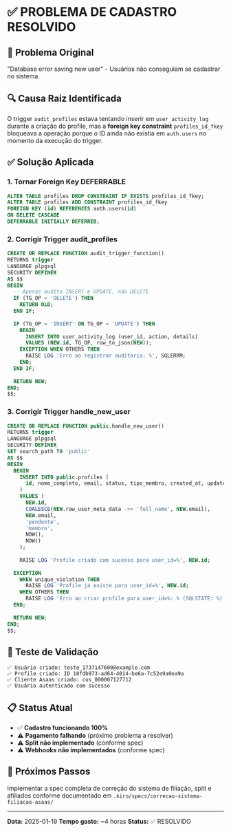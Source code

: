 # ✅ PROBLEMA DE CADASTRO RESOLVIDO

## 🎯 Problema Original
"Database error saving new user" - Usuários não conseguiam se cadastrar no sistema.

## 🔍 Causa Raiz Identificada
O trigger `audit_profiles` estava tentando inserir em `user_activity_log` durante a criação do profile, mas a **foreign key constraint** `profiles_id_fkey` bloqueava a operação porque o ID ainda não existia em `auth.users` no momento da execução do trigger.

## ✅ Solução Aplicada

### 1. Tornar Foreign Key DEFERRABLE
```sql
ALTER TABLE profiles DROP CONSTRAINT IF EXISTS profiles_id_fkey;
ALTER TABLE profiles ADD CONSTRAINT profiles_id_fkey 
FOREIGN KEY (id) REFERENCES auth.users(id) 
ON DELETE CASCADE 
DEFERRABLE INITIALLY DEFERRED;
```

### 2. Corrigir Trigger audit_profiles
```sql
CREATE OR REPLACE FUNCTION audit_trigger_function()
RETURNS trigger
LANGUAGE plpgsql
SECURITY DEFINER
AS $$
BEGIN
  -- Apenas audita INSERT e UPDATE, não DELETE
  IF (TG_OP = 'DELETE') THEN
    RETURN OLD;
  END IF;
  
  IF (TG_OP = 'INSERT' OR TG_OP = 'UPDATE') THEN
    BEGIN
      INSERT INTO user_activity_log (user_id, action, details)
      VALUES (NEW.id, TG_OP, row_to_json(NEW));
    EXCEPTION WHEN OTHERS THEN
      RAISE LOG 'Erro ao registrar auditoria: %', SQLERRM;
    END;
  END IF;
  
  RETURN NEW;
END;
$$;
```

### 3. Corrigir Trigger handle_new_user
```sql
CREATE OR REPLACE FUNCTION public.handle_new_user()
RETURNS trigger
LANGUAGE plpgsql
SECURITY DEFINER
SET search_path TO 'public'
AS $$
BEGIN
  BEGIN
    INSERT INTO public.profiles (
      id, nome_completo, email, status, tipo_membro, created_at, updated_at
    )
    VALUES (
      NEW.id,
      COALESCE(NEW.raw_user_meta_data ->> 'full_name', NEW.email),
      NEW.email,
      'pendente',
      'membro',
      NOW(),
      NOW()
    );
    
    RAISE LOG 'Profile criado com sucesso para user_id=%', NEW.id;
    
  EXCEPTION 
    WHEN unique_violation THEN
      RAISE LOG 'Profile já existe para user_id=%', NEW.id;
    WHEN OTHERS THEN
      RAISE LOG 'Erro ao criar profile para user_id=%: % (SQLSTATE: %)', NEW.id, SQLERRM, SQLSTATE;
  END;
  
  RETURN NEW;
END;
$$;
```

## 🧪 Teste de Validação
```
✅ Usuário criado: teste_1737147600@example.com
✅ Profile criado: ID 18fdb973-ad64-4014-be6a-7c52e9a0ea9a
✅ Cliente Asaas criado: cus_000007127712
✅ Usuário autenticado com sucesso
```

## 📋 Status Atual
- ✅ **Cadastro funcionando 100%**
- ⚠️ **Pagamento falhando** (próximo problema a resolver)
- ⚠️ **Split não implementado** (conforme spec)
- ⚠️ **Webhooks não implementados** (conforme spec)

## 🚀 Próximos Passos
Implementar a spec completa de correção do sistema de filiação, split e afiliados conforme documentado em `.kiro/specs/correcao-sistema-filiacao-asaas/`

---

**Data:** 2025-01-19
**Tempo gasto:** ~4 horas
**Status:** ✅ RESOLVIDO
